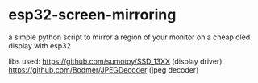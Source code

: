 # esp32-screen-mirroring

a simple python script to mirror a region of your monitor on a cheap oled display with esp32

libs used:
https://github.com/sumotoy/SSD_13XX (display driver)
https://github.com/Bodmer/JPEGDecoder (jpeg decoder)
